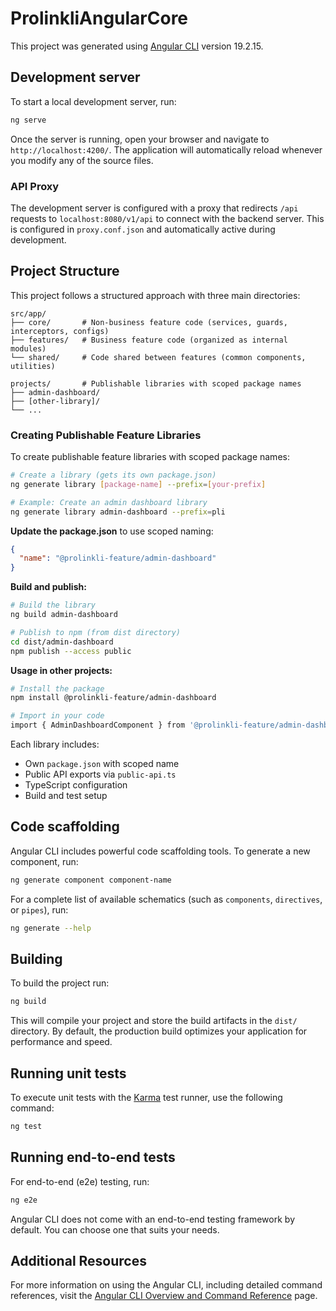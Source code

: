 # ProlinkliAngularCore

This project was generated using [Angular CLI](https://github.com/angular/angular-cli) version 19.2.15.

## Development server

To start a local development server, run:

```bash
ng serve
```

Once the server is running, open your browser and navigate to `http://localhost:4200/`. The application will automatically reload whenever you modify any of the source files.

### API Proxy

The development server is configured with a proxy that redirects `/api` requests to `localhost:8080/v1/api` to connect with the backend server. This is configured in `proxy.conf.json` and automatically active during development.

## Project Structure

This project follows a structured approach with three main directories:

```
src/app/
├── core/       # Non-business feature code (services, guards, interceptors, configs)
├── features/   # Business feature code (organized as internal modules)
└── shared/     # Code shared between features (common components, utilities)

projects/       # Publishable libraries with scoped package names
├── admin-dashboard/
├── [other-library]/
└── ...
```

### Creating Publishable Feature Libraries

To create publishable feature libraries with scoped package names:

```bash
# Create a library (gets its own package.json)
ng generate library [package-name] --prefix=[your-prefix]

# Example: Create an admin dashboard library
ng generate library admin-dashboard --prefix=pli
```

**Update the package.json** to use scoped naming:
```json
{
  "name": "@prolinkli-feature/admin-dashboard"
}
```

**Build and publish:**
```bash
# Build the library
ng build admin-dashboard

# Publish to npm (from dist directory)
cd dist/admin-dashboard
npm publish --access public
```

**Usage in other projects:**
```bash
# Install the package
npm install @prolinkli-feature/admin-dashboard

# Import in your code
import { AdminDashboardComponent } from '@prolinkli-feature/admin-dashboard';
```

Each library includes:
- Own `package.json` with scoped name
- Public API exports via `public-api.ts`
- TypeScript configuration
- Build and test setup

## Code scaffolding

Angular CLI includes powerful code scaffolding tools. To generate a new component, run:

```bash
ng generate component component-name
```

For a complete list of available schematics (such as `components`, `directives`, or `pipes`), run:

```bash
ng generate --help
```

## Building

To build the project run:

```bash
ng build
```

This will compile your project and store the build artifacts in the `dist/` directory. By default, the production build optimizes your application for performance and speed.

## Running unit tests

To execute unit tests with the [Karma](https://karma-runner.github.io) test runner, use the following command:

```bash
ng test
```

## Running end-to-end tests

For end-to-end (e2e) testing, run:

```bash
ng e2e
```

Angular CLI does not come with an end-to-end testing framework by default. You can choose one that suits your needs.

## Additional Resources

For more information on using the Angular CLI, including detailed command references, visit the [Angular CLI Overview and Command Reference](https://angular.dev/tools/cli) page.
